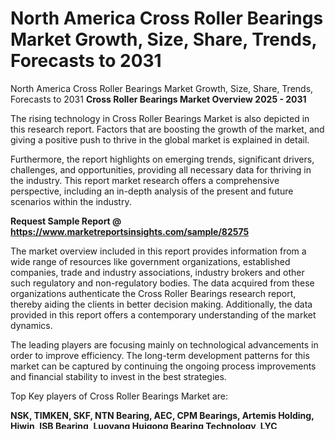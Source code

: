 # North America Cross Roller Bearings Market Growth, Size, Share, Trends, Forecasts to 2031
North America Cross Roller Bearings Market Growth, Size, Share, Trends, Forecasts to 2031
<Strong> Cross Roller Bearings Market Overview 2025 - 2031</strong>

The rising technology in Cross Roller Bearings Market is also depicted in this research report. Factors that are boosting the growth of the market, and giving a positive push to thrive in the global market is explained in detail.

Furthermore, the report highlights on emerging trends, significant drivers, challenges, and opportunities, providing all necessary data for thriving in the industry. This report market research offers a comprehensive perspective, including an in-depth analysis of the present and future scenarios within the industry.

<strong>Request Sample Report @ <a href=https://www.marketreportsinsights.com/sample/82575>https://www.marketreportsinsights.com/sample/82575</a></strong>

The market overview included in this report provides information from a wide range of resources like government organizations, established companies, trade and industry associations, industry brokers and other such regulatory and non-regulatory bodies. The data acquired from these organizations authenticate the Cross Roller Bearings research report, thereby aiding the clients in better decision making. Additionally, the data provided in this report offers a contemporary understanding of the market dynamics.

The leading players are focusing mainly on technological advancements in order to improve efficiency. The long-term development patterns for this market can be captured by continuing the ongoing process improvements and financial stability to invest in the best strategies.

Top Key players of Cross Roller Bearings Market are:

<strong>NSK, TIMKEN, SKF, NTN Bearing, AEC, CPM Bearings, Artemis Holding, Hiwin, ISB Bearing, Luoyang Huigong Bearing Technology, LYC</strong>

<strong><b>Global Cross Roller Bearings Market Scope and Size:</b></strong>
The Cross Roller Bearings market is declared segment by company, region (country), type, and application. Players, stakeholders, and other participants in the global Cross Roller Bearings market will gain the market scope as they use the report as a powerful resource. The segmental analysis focuses on revenue and product by type and application and the forecast period of 2025-2031.

Cross Roller Bearings Market Types covered in this report are:

<strong>• Single Inner and Split Outer Ring

• Split Inner and Single Outer Ring</strong>

Market Applications covered in this report are:

<strong>• .</strong> 

Regional Analysis

<strong>North America</strong> (the United States, Canada, and Mexico)

<strong>Europe</strong> (Germany, France, UK, Russia, and Italy)

<strong>Asia-Pacific</strong> (China, Japan, Korea, India, and Southeast Asia)

<strong>South America</strong> (Brazil, Argentina, Colombia, etc.)

<strong>The Middle East and Africa</strong> (Saudi Arabia, UAE, Egypt, Nigeria, and South Africa)

<strong>Go For Interesting Discount Here: <a href=https://www.marketreportsinsights.com/discount/82575>https://www.marketreportsinsights.com/discount/82575</a></strong>

The Cross Roller Bearings market report provides a detailed analysis of global market size, regional and country-level market size, segmentation market growth, market share, competitive Landscape, sales analysis, impact of domestic and global market players, value chain optimization, trade regulations, recent developments, opportunities analysis, strategic market growth analysis, product launches, area marketplace expanding, and technological innovations.

<strong><b>Major factors covered in the report:</b></strong>
<ul>
  <li>Global Cross Roller Bearings Market </li>
  <li>Economic Impact on the Industry</li>
  <li>Market Competition in terms of Manufacturers</li>
  <li>Production, Revenue (Value) by geographical segmentation</li>
  <li>Production, Revenue (Value), Price Trend by Type</li>
  <li>Market Analysis by Application</li>
  <li>Cost Investigation</li>
  <li>Industrial Chain, Raw material sourcing strategy and Downstream Buyers</li>
  <li>Marketing Strategy comprehension, Distributors and Traders</li>
  <li>Study on Market Research Factors</li>
  <li>Global Cross Roller Bearings Market Forecast</li>
</ul>

<strong><b>Key Point of the Cross Roller Bearings Market report:</b></strong>

• Geographical distribution, company profiling, and various other market segmentation are provided in the report.

• For better understanding of the global Cross Roller Bearings market status, the accurate market valuation which comprises of size, share, and revenue are also covered.

• Analysis of the competitive dynamic factors better extrapolate the complete market overview

• What will be the size of the emerging Cross Roller Bearings market in 2031?

• The latest trends, opportunities and challenges, and growth drivers provide better construal of the Cross Roller Bearings Market.

• In-detail industrial analysis, sales study, and production understanding shed more light on the future market growth rate and scope.

• Report also offers the opportunity for customization as per the customer request.

<strong><b>View Full Report @ <a href=https://www.marketreportsinsights.com/industry-forecast/cross-roller-bearings-market-growth-and-size-2021-82575>https://www.marketreportsinsights.com/industry-forecast/cross-roller-bearings-market-growth-and-size-2021-82575</a></b></strong>


At last, the Cross Roller Bearings Market report includes investment come analysis and development trend analysis. The present and future opportunities of the fastest growing international industry segments are coated throughout this report. This report additionally presents product specification, manufacturing method, and product cost structure, and price structure.

<strong>Contact Us:</strong>
sales@marketreportsinsights.com

<strong>Our other reports:</strong>

<a href=https://github.com/Ishi78/Research/blob/main/North-America-Medical-Lasers-Market.md>https://github.com/Ishi78/Research/blob/main/North-America-Medical-Lasers-Market.md</a>

<a href=https://github.com/Hindavii9/Researchreport/blob/main/Europe-Mobile-Payment-Technologies-Market.md>https://github.com/Hindavii9/Researchreport/blob/main/Europe-Mobile-Payment-Technologies-Market.md</a>

<a href=https://issuu.com/reportsinsights24/docs/northamericaindustrialpyrometersmarketboostinggrow>https://issuu.com/reportsinsights24/docs/northamericaindustrialpyrometersmarketboostinggrow</a>

<a href=https://github.com/vijaykumar207/Business-trend/blob/main/North-America-Swimming-Pool-Treatment-Chemicals-Market.md>https://github.com/vijaykumar207/Business-trend/blob/main/North-America-Swimming-Pool-Treatment-Chemicals-Market.md</a>

<a href=https://issuu.com/reportsinsights24/docs/northamericaroboticsurgerysystemsmarkettrendsandch?cta=post-publish-view-live>https://issuu.com/reportsinsights24/docs/northamericaroboticsurgerysystemsmarkettrendsandch?cta=post-publish-view-live</a>"
